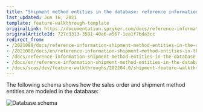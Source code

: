 ```yaml
---
title: "Shipment method entities in the database: reference information"
last_updated: Jun 16, 2021
template: feature-walkthrough-template
originalLink: https://documentation.spryker.com/docs/reference-information-shipment-method-entities-in-the-database
originalArticleId: 727c3313-3581-40a6-a567-1ea1f7bda3cc
redirect_from:
- /2021080/docs/reference-information-shipment-method-entities-in-the-database
- /2021080/docs/en/reference-information-shipment-method-entities-in-the-database
- /docs/reference-information-shipment-method-entities-in-the-database
- /docs/en/reference-information-shipment-method-entities-in-the-database
- /docs/scos/dev/feature-walkthroughs/202204.0/shipment-feature-walkthrough/reference-information-shipment-method-entities-in-the-database.html
---
```


The following schema shows how the sales order and shipment method entities are modeled in the database:

![Database schema](https://spryker.s3.eu-central-1.amazonaws.com/docs/Features/Shipment/Shipment+Overview/shipment-database-schema.png)
